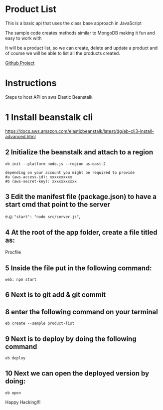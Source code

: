 # Product List

This is a basic api that uses the class base approach in JavaScript

The sample code creates methods similar to MongoDB making it fun and easy to work with

It will be a product list, so we can create, delete and update a product and of course we will be able to list all the products created.

[Github Project](https://github.com/Ajioz/class_base_API)

# Instructions

Steps to host API on aws Elastic Beanstalk

# 1 Install beanstalk cli

https://docs.aws.amazon.com/elasticbeanstalk/latest/dg/eb-cli3-install-advanced.html

## 2 Initialize the beanstalk and attach to a region

`eb init --platform node.js --region us-east-2`

    depending on your account you might be required to provide
    #a (aws-access-id): xxxxxxxxxx
    #b (aws-secret-key): xxxxxxxxxxx

## 3 Edit the manifest file (package.json) to have a start cmd that point to the server

e.g: `"start": "node src/server.js"`,

## 4 At the root of the app folder, create a file titled as:

Procfile

## 5 Inside the file put in the following command:

`web: npm start`

## 6 Next is to git add & git commit

## 8 enter the following command on your terminal

`eb create --sample product-list`

## 9 Next is to deploy by doing the following command

`eb deploy`

## 10 Next we can open the deployed version by doing:

`eb open`

Happy Hacking!!!
